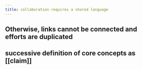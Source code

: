 ```yaml
---
title: collaboration requires a shared language
---
```


## Otherwise, links cannot be connected and efforts are duplicated

## successive definition of core concepts as [[claim]]
